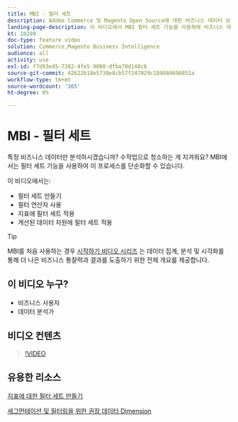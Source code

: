 ```yaml
---
title: MBI - 필터 세트
description: Adobe Commerce 및 Magento Open Source에 대한 비즈니스 데이터 보고를 간소화하기 위해 MBI 필터 세트 기능을 사용하는 방법을 알아봅니다.
landing-page-description: 이 비디오에서 MBI 필터 세트 기능을 사용하여 비즈니스 데이터 보고를 간소화하는 방법을 알아보십시오.
kt: 10289
doc-type: feature video
solution: Commerce,Magento Business Intelligence
audience: all
activity: use
exl-id: f7d93e45-7382-4fe5-9088-dfba78d148c6
source-git-commit: 42622b18e5738e8cb57f247029c189884698851a
workflow-type: tm+mt
source-wordcount: '165'
ht-degree: 0%

---
```


# MBI - 필터 세트

특정 비즈니스 데이터만 분석하시겠습니까? 수작업으로 청소하는 게 지겨워요? MBI에서는 필터 세트 기능을 사용하여 이 프로세스를 단순화할 수 있습니다.

이 비디오에서는:

- 필터 세트 만들기
- 필터 연산자 사용
- 지표에 필터 세트 적용
- 계산된 데이터 차원에 필터 세트 적용

>[!TIP]
>
>MBI를 처음 사용하는 경우 [시작하기 비디오 시리즈](1-overview.md) 는 데이터 집계, 분석 및 시각화를 통해 더 나은 비즈니스 통찰력과 결과를 도출하기 위한 전체 개요를 제공합니다.

## 이 비디오 누구?

- 비즈니스 사용자
- 데이터 분석가

## 비디오 컨텐츠

>[!VIDEO](https://video.tv.adobe.com/v/342408?quality=12&learn=on)

## 유용한 리소스

[지표에 대한 필터 세트 만들기](https://docs.magento.com/mbi/data-user/reports/ess-manage-data-filters.html)

[세그먼테이션 및 필터링을 위한 권장 데이터 Dimension](https://docs.magento.com/mbi/best-practices/segment-filter.html)
